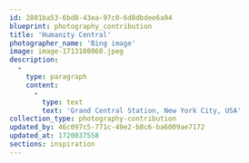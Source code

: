 ```yaml
---
id: 2801ba53-6bd8-43ea-97c0-6d8dbdee6a94
blueprint: photography_contribution
title: 'Humanity Central'
photographer_name: 'Bing image'
image: image-1713108060.jpeg
description:
  -
    type: paragraph
    content:
      -
        type: text
        text: 'Grand Central Station, New York City, USA'
collection_type: photography-contribution
updated_by: 46c097c5-771c-49e2-b8c6-ba6009ae7172
updated_at: 1720037558
sections: inspiration
---
```

